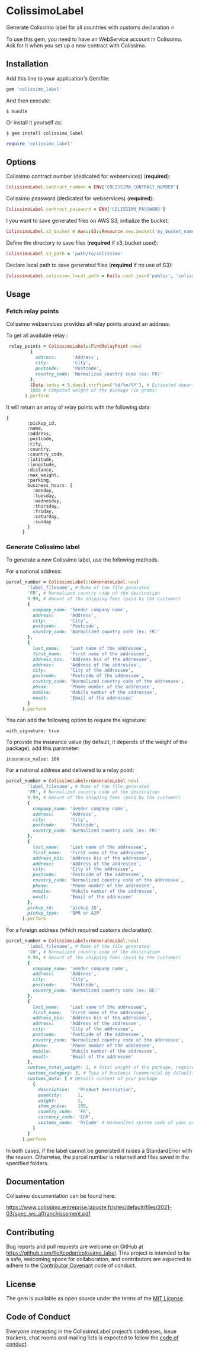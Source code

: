 # ColissimoLabel

Generate Colissimo label for all countries with customs declaration :fire:

To use this gem, you need to have an WebService account in Colissimo. Ask for it when you set up a new contract with Colissimo. 

## Installation

Add this line to your application's Gemfile:

```ruby
gem 'colissimo_label'
```

And then execute:

    $ bundle

Or install it yourself as:

    $ gem install colissimo_label

```ruby
require 'colissimo_label'
```

## Options

Colissimo contract number (dedicated for webservices) (**required**):

```ruby
ColissimoLabel.contract_number = ENV['COLISSIMO_CONTRACT_NUMBER']
```

Colissimo password (dedicated for webservices) (**required**):

```ruby
ColissimoLabel.contract_password = ENV['COLISSIMO_PASSWORD']
```

I you want to save generated files on AWS S3, initialize the bucket:
    
```ruby
ColissimoLabel.s3_bucket = Aws::S3::Resource.new.bucket('my_bucket_name')
```

Define the directory to save files (**required** if s3_bucket used):

```ruby
ColissimoLabel.s3_path = 'path/to/colissimo'
```

Declare local path to save generated files (**required** if no use of S3):

```ruby
ColissimoLabel.colissimo_local_path = Rails.root.join('public', 'colissimo')
```

## Usage

### Fetch relay points

Colissimo webservices provides all relay points around an address.

To get all available relay :

```ruby
 relay_points = ColissimoLabel::FindRelayPoint.new(
         {
           address:      'Address',
           city:         'City',
           postcode:     'Postcode',
           country_code: 'Normalized country code (ex: FR)'
         },
         (Date.today + 5.days).strftime('%d/%m/%Y'), # Estimated departure date of the package
         1000 # Computed weight of the package (in grams)
       ).perform
```

It will return an array of relay points with the following data:

```
{
        :pickup_id,
        :name,
        :address,
        :postcode,
        :city,
        :country,
        :country_code,
        :latitude,
        :longitude,
        :distance,
        :max_weight,
        :parking,
        business_hours: {
          :monday,
          :tuesday,
          :wednesday,
          :thursday,
          :friday,
          :saturday,
          :sunday
        }
      }
```

### Generate Colissimo label

To generate a new Colissimo label, use the following methods.

For a national address:

```ruby
parcel_number = ColissimoLabel::GenerateLabel.new(
        'label_filename', # Name of the file generated
        'FR', # Normalized country code of the destination
        9.99, # Amount of the shipping fees (paid by the customer)
        {
          company_name: 'Sender company name',
          address:      'Address',
          city:         'City',
          postcode:     'Postcode',
          country_code: 'Normalized country code (ex: FR)'
        },
        {
          last_name:    'Last name of the addressee',
          first_name:   'First name of the addressee',
          address_bis:  'Address bis of the addressee',
          address:      'Address of the addressee',
          city:         'City of the addressee',
          postcode:     'Postcode of the addressee',
          country_code: 'Normalized country code of the addressee',
          phone:        'Phone number of the addressee',
          mobile:       'Mobile number of the addressee',
          email:        'Email of the addressee'
        }
      ).perform
```

You can add the following option to require the signature:

```
with_signature: true
```

To provide the insurance value (by default, it depends of the weight of the package), add this parameter:

```
insurance_value: 100
```

For a national address and delivered to a relay point:

```ruby
parcel_number = ColissimoLabel::GenerateLabel.new(
        'label_filename', # Name of the file generated
        'FR', # Normalized country code of the destination
        9.99, # Amount of the shipping fees (paid by the customer)
        {
          company_name: 'Sender company name',
          address:      'Address',
          city:         'City',
          postcode:     'Postcode',
          country_code: 'Normalized country code (ex: FR)'
        },
        {
          last_name:    'Last name of the addressee',
          first_name:   'First name of the addressee',
          address_bis:  'Address bis of the addressee',
          address:      'Address of the addressee',
          city:         'City of the addressee',
          postcode:     'Postcode of the addressee',
          country_code: 'Normalized country code of the addressee',
          phone:        'Phone number of the addressee',
          mobile:       'Mobile number of the addressee',
          email:        'Email of the addressee'
        },
        pickup_id:      'pickup ID',
        pickup_type:    'BPR or A2P'
      ).perform
```

For a foreign address (which required customs declaration):

```ruby
parcel_number = ColissimoLabel::GenerateLabel.new(
        'label_filename', # Name of the file generated
        'CH', # Normalized country code of the destination
        9.99, # Amount of the shipping fees (paid by the customer)
        {
          company_name: 'Sender company name',
          address:      'Address',
          city:         'City',
          postcode:     'Postcode',
          country_code: 'Normalized country code (ex: DE)'
        },
        {
          last_name:    'Last name of the addressee',
          first_name:   'First name of the addressee',
          address_bis:  'Address bis of the addressee',
          address:      'Address of the addressee',
          city:         'City of the addressee',
          postcode:     'Postcode of the addressee',
          country_code: 'Normalized country code of the addressee',
          phone:        'Phone number of the addressee',
          mobile:       'Mobile number of the addressee',
          email:        'Email of the addressee'
        },
        customs_total_weight: 2, # Total weight of the package, required for customs
        customs_category: 3, # Type of business (commercial by default)
        customs_data: [ # Details content of your package
          {
            description:   'Product description',
            quantity:      1,
            weight:        2,
            item_price:    100,
            country_code:  'FR',
            currency_code: 'EUR',
            customs_code:  'hsCode' # Harmonized system code of your product, it's a number or a string (starting with '0')
          }
        ]
      ).perform
```

In both cases, if the label cannot be generated it raises a StandardError with the reason. Otherwise, the parcel number is returned and files saved in the specified folders.

## Documentation

Colissimo documentation can be found here:

https://www.colissimo.entreprise.laposte.fr/sites/default/files/2021-03/spec_ws_affranchissement.pdf

## Contributing

Bug reports and pull requests are welcome on GitHub at https://github.com/floXcoder/colissimo_label. This project is intended to be a safe, welcoming space for collaboration, and contributors are expected to adhere to the [Contributor Covenant](http://contributor-covenant.org) code of conduct.

## License

The gem is available as open source under the terms of the [MIT License](https://opensource.org/licenses/MIT).

## Code of Conduct

Everyone interacting in the ColissimoLabel project’s codebases, issue trackers, chat rooms and mailing lists is expected to follow the [code of conduct](https://github.com/[USERNAME]/colissimo_label/blob/master/CODE_OF_CONDUCT.md).
